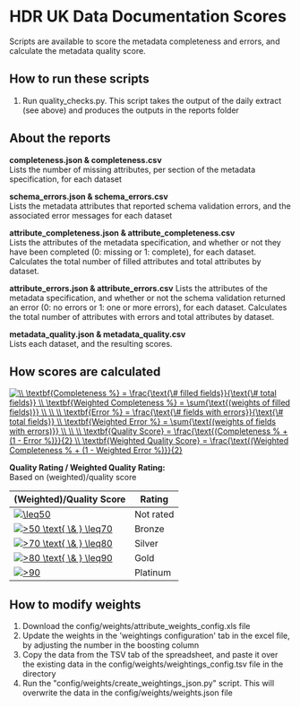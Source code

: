 # HDR UK Data Documentation Scores

Scripts are available to score the metadata completeness and errors, and calculate the metadata quality score.

## How to run these scripts

1. Run quality_checks.py.  This script takes the output of the daily extract (see above) and produces the outputs 
in the reports folder

## About the reports

**completeness.json & completeness.csv**  
Lists the number of missing attributes, per section of the metadata specification, for each dataset

**schema_errors.json & schema_errors.csv**  
Lists the metadata attributes that reported schema validation errors, and the associated error messages for each dataset

**attribute_completeness.json & attribute_completeness.csv**  
Lists the attributes of the metadata specification, and whether or not they have been completed 
(0: missing or 1: complete), for each dataset.
Calculates the total number of filled attributes and total attributes by dataset.

**attribute_errors.json & attribute_errors.csv**
Lists the attributes of the metadata specification, and whether or not the schema validation returned an error 
(0: no errors or 1: one or more errors), for each dataset.
Calculates the total number of attributes with errors and total attributes by dataset.

**metadata_quality.json & metadata_quality.csv**  
Lists each dataset, and the resulting scores.

## How scores are calculated

<a href="https://www.codecogs.com/eqnedit.php?latex=\dpi{150}&space;\\&space;\textbf{Completeness&space;%}&space;=&space;\frac{\text{\&hash;&space;filled&space;fields}}{\text{\&hash;&space;total&space;fields}}&space;\\&space;\textbf{Weighted&space;Completeness&space;%}&space;=&space;\sum{\text{(weights&space;of&space;filled&space;fields)}}&space;\\&space;\\&space;\\&space;\textbf{Error&space;%}&space;=&space;\frac{\text{\&hash;&space;fields&space;with&space;errors}}{\text{\&hash;&space;total&space;fields}}&space;\\&space;\textbf{Weighted&space;Error&space;%}&space;=&space;\sum{\text{(weights&space;of&space;fields&space;with&space;errors)}}&space;\\&space;\\&space;\\&space;\textbf{Quality&space;Score}&space;=&space;\frac{\text{(Completeness&space;%&space;&plus;&space;(1&space;-&space;Error&space;%)}}{2}&space;\\&space;\textbf{Weighted&space;Quality&space;Score}&space;=&space;\frac{\text{(Weighted&space;Completeness&space;%&space;&plus;&space;(1&space;-&space;Weighted&space;Error&space;%)}}{2}" target="_blank"><img src="https://latex.codecogs.com/gif.latex?\dpi{120}&space;\\&space;\textbf{Completeness&space;%}&space;=&space;\frac{\text{\&hash;&space;filled&space;fields}}{\text{\&hash;&space;total&space;fields}}&space;\\&space;\textbf{Weighted&space;Completeness&space;%}&space;=&space;\sum{\text{(weights&space;of&space;filled&space;fields)}}&space;\\&space;\\&space;\\&space;\textbf{Error&space;%}&space;=&space;\frac{\text{\&hash;&space;fields&space;with&space;errors}}{\text{\&hash;&space;total&space;fields}}&space;\\&space;\textbf{Weighted&space;Error&space;%}&space;=&space;\sum{\text{(weights&space;of&space;fields&space;with&space;errors)}}&space;\\&space;\\&space;\\&space;\textbf{Quality&space;Score}&space;=&space;\frac{\text{(Completeness&space;%&space;&plus;&space;(1&space;-&space;Error&space;%)}}{2}&space;\\&space;\textbf{Weighted&space;Quality&space;Score}&space;=&space;\frac{\text{(Weighted&space;Completeness&space;%&space;&plus;&space;(1&space;-&space;Weighted&space;Error&space;%)}}{2}" title="\\ \textbf{Completeness %} = \frac{\text{\# filled fields}}{\text{\# total fields}} \\ \textbf{Weighted Completeness %} = \sum{\text{(weights of filled fields)}} \\ \\ \\ \textbf{Error %} = \frac{\text{\# fields with errors}}{\text{\# total fields}} \\ \textbf{Weighted Error %} = \sum{\text{(weights of fields with errors)}} \\ \\ \\ \textbf{Quality Score} = \frac{\text{(Completeness % + (1 - Error %)}}{2} \\ \textbf{Weighted Quality Score} = \frac{\text{(Weighted Completeness % + (1 - Weighted Error %)}}{2}" /></a>

**Quality Rating / Weighted Quality Rating:**  
Based on (weighted)/quality score 



| (Weighted)/Quality Score | Rating |
| --- | --- |
| <a href="https://www.codecogs.com/eqnedit.php?latex=\dpi{120}&space;\leq50" target="_blank"><img src="https://latex.codecogs.com/gif.latex?\dpi{120}&space;\leq50" title="\leq50" /></a> | Not rated |
| <a href="https://www.codecogs.com/eqnedit.php?latex=\dpi{120}&space;>50&space;\text{&space;\&&space;}&space;\leq70" target="_blank"><img src="https://latex.codecogs.com/gif.latex?\dpi{120}&space;>50&space;\text{&space;\&&space;}&space;\leq70" title=">50 \text{ \& } \leq70" /></a> | Bronze |
| <a href="https://www.codecogs.com/eqnedit.php?latex=\dpi{120}&space;>70&space;\text{&space;\&&space;}&space;\leq80" target="_blank"><img src="https://latex.codecogs.com/gif.latex?\dpi{120}&space;>70&space;\text{&space;\&&space;}&space;\leq80" title=">70 \text{ \& } \leq80" /></a>|  Silver |
| <a href="https://www.codecogs.com/eqnedit.php?latex=\dpi{120}&space;>80&space;\text{&space;\&&space;}&space;\leq90" target="_blank"><img src="https://latex.codecogs.com/gif.latex?\dpi{120}&space;>80&space;\text{&space;\&&space;}&space;\leq90" title=">80 \text{ \& } \leq90" /></a> | Gold |
| <a href="https://www.codecogs.com/eqnedit.php?latex=\dpi{120}&space;>90" target="_blank"><img src="https://latex.codecogs.com/gif.latex?\dpi{120}&space;>90" title=">90" /></a> | Platinum |

## How to modify weights

1. Download the config/weights/attribute_weights_config.xls file
2. Update the weights in the 'weightings configuration' tab in the excel file, by adjusting the number in the boosting column
3. Copy the data from the TSV tab of the spreadsheet, and paste it over the existing data in the config/weights/weightings_config.tsv file in the directory
4. Run the "config/weights/create_weightings_json.py" script.  This will overwrite the data in the config/weights/weights.json file

